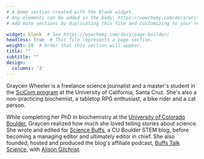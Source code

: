 ```yaml
---
# A Demo section created with the Blank widget.
# Any elements can be added in the body: https://wowchemy.com/docs/writing-markdown-latex/
# Add more sections by duplicating this file and customizing to your requirements.

widget: blank  # See https://wowchemy.com/docs/page-builder/
headless: true  # This file represents a page section.
weight: 20  # Order that this section will appear.
title: ""
subtitle: ""
design:
  columns: '3'
---
```


Graycen Wheeler is a freelance science journalist and a master's student in the [SciCom program](https://scicom.ucsc.edu/about/index.html) at the University of California, Santa Cruz. She's also a non-practicing biochemist, a tabletop RPG enthusiast, a bike rider and a cat person.

While completing her PhD in biochemistry at the [University of Colorado Boulder](https://www.colorado.edu/lab/liu/), Graycen realized how much she loved telling stories about science. She wrote and edited for [Science Buffs](https://sciencebuffs.org/), a CU Boulder STEM blog, before becoming a managing editor and ultimately editor in chief. She also founded, hosted and produced the blog's affiliate podcast, [Buffs Talk Science](https://buffstalkscience.com), with [Alison Gilchrist](https://www.alisonrgilchrist.com/).
